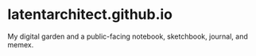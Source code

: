 # latentarchitect.github.io

My digital garden and a public-facing notebook, sketchbook, journal, and memex.